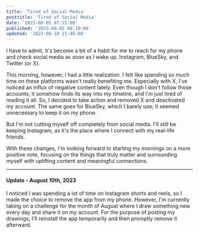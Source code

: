 ```yaml
---
title: 'Tired of Social Media'
posttitle: 'Tired of Social Media'
date: '2023-08-05 07:15:00'
published: '2023-08-05 08:10:00'
updated: '2023-08-10 21:46:00'
---
```


I have to admit, it's become a bit of a habit for me to reach for my phone and check social media as soon as I wake up. Instagram, BlueSky, and Twitter (or X).

This morning, however, I had a little realization. I felt like spending so much time on these platforms wasn't really benefiting me.
Especially with X, I've noticed an influx of negative content lately. Even though I don't follow those accounts, it somehow finds its way into my timeline,
and I'm just tired of reading it all. So, I decided to take action and removed X and deactivated my account.
The same goes for BlueSky, which I barely use; it seemed unnecessary to keep it on my phone.

But I'm not cutting myself off completely from social media.
I'll still be keeping Instagram, as it's the place where I connect with my real-life friends.

With these changes, I'm looking forward to starting my mornings on a more positive note, focusing on the things that truly matter and surrounding myself with uplifting content and meaningful connections.

---

#### Update - August 10th, 2023

I noticed I was spending a lot of time on Instagram shorts and reels, so I made the choice to remove the app from my phone. However, I'm currently taking on a challenge for the month of August where I draw something new every day and share it on my account. For the purpose of posting my drawings, I'll reinstall the app temporarily and then promptly remove it afterward.
